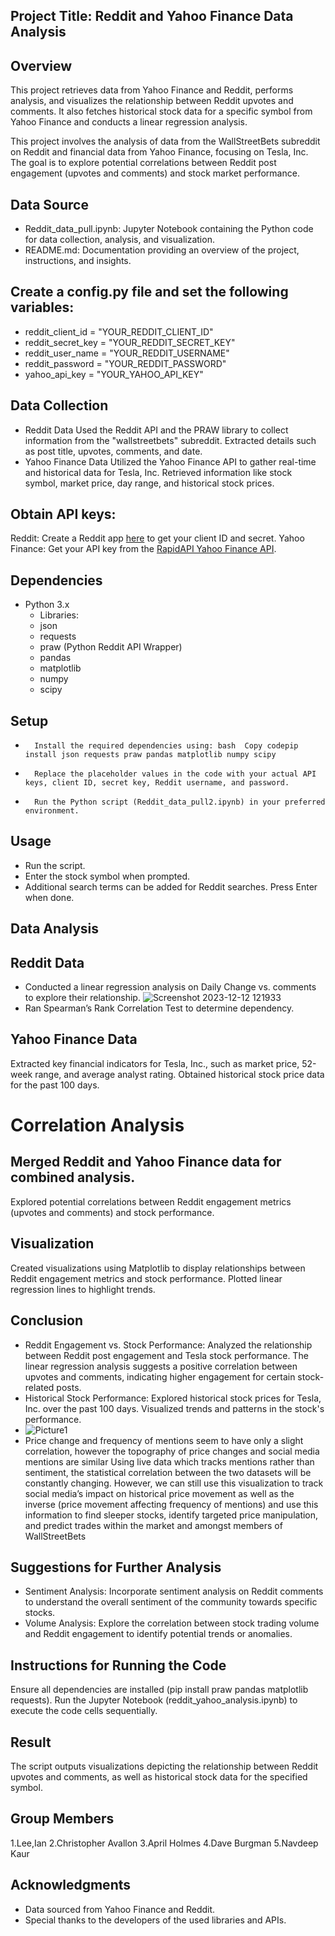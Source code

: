 ## Project Title: Reddit and Yahoo Finance Data Analysis

## Overview
This project retrieves data from Yahoo Finance and Reddit, performs analysis, and visualizes the relationship between Reddit upvotes and comments. It also fetches historical stock data for a specific symbol from Yahoo Finance and conducts a linear regression analysis.

This project involves the analysis of data from the WallStreetBets subreddit on Reddit and financial data from Yahoo Finance, focusing on Tesla, Inc. The goal is to explore potential correlations between Reddit post engagement (upvotes and comments) and stock market performance.

## Data Source

* Reddit_data_pull.ipynb: Jupyter Notebook containing the Python code for data collection, analysis, and visualization.
* README.md: Documentation providing an overview of the project, instructions, and insights.

## Create a config.py file and set the following variables:
* reddit_client_id = "YOUR_REDDIT_CLIENT_ID"
* reddit_secret_key = "YOUR_REDDIT_SECRET_KEY"
* reddit_user_name = "YOUR_REDDIT_USERNAME"
* reddit_password = "YOUR_REDDIT_PASSWORD"
* yahoo_api_key = "YOUR_YAHOO_API_KEY"

## Data Collection

* Reddit Data
Used the Reddit API and the PRAW library to collect information from the "wallstreetbets" subreddit.
Extracted details such as post title, upvotes, comments, and date.
* Yahoo Finance Data
Utilized the Yahoo Finance API to gather real-time and historical data for Tesla, Inc.
Retrieved information like stock symbol, market price, day range, and historical stock prices.

## Obtain API keys:
Reddit: Create a Reddit app [here](https://www.reddit.com/prefs/apps) to get your client ID and secret.
Yahoo Finance: Get your API key from the [RapidAPI Yahoo Finance API](https://rapidapi.com/apidojo/api/yahoo-finance1).

## Dependencies
* Python 3.x
    * Libraries:
    * json
    * requests
    * praw (Python Reddit API Wrapper)
    * pandas
    * matplotlib
    * numpy
    * scipy
      

## Setup
* 		Install the required dependencies using: bash  Copy codepip install json requests praw pandas matplotlib numpy scipy
* 		Replace the placeholder values in the code with your actual API keys, client ID, secret key, Reddit username, and password.
* 		Run the Python script (Reddit_data_pull2.ipynb) in your preferred environment.

## Usage
* Run the script.
* Enter the stock symbol when prompted.
* Additional search terms can be added for Reddit searches. Press Enter when done.


## Data Analysis

## Reddit Data
* Conducted a linear regression analysis on Daily Change vs. comments to explore their relationship.
![Screenshot 2023-12-12 121933](https://github.com/kaurn6538/Matplotlib_challenge/assets/98873779/52019cfe-1201-48a1-9a0e-372ad6fef1df)
* Ran Spearman’s Rank Correlation Test to determine dependency.


## Yahoo Finance Data
Extracted key financial indicators for Tesla, Inc., such as market price, 52-week range, and average analyst rating.
Obtained historical stock price data for the past 100 days.

# Correlation Analysis

## Merged Reddit and Yahoo Finance data for combined analysis.
Explored potential correlations between Reddit engagement metrics (upvotes and comments) and stock performance.

## Visualization

Created visualizations using Matplotlib to display relationships between Reddit engagement metrics and stock performance.
Plotted linear regression lines to highlight trends.

## Conclusion

* Reddit Engagement vs. Stock Performance: Analyzed the relationship between Reddit post engagement and Tesla stock performance. The linear regression analysis suggests a positive correlation between upvotes and comments, indicating higher engagement for certain stock-related posts.
* Historical Stock Performance: Explored historical stock prices for Tesla, Inc. over the past 100 days. Visualized trends and patterns in the stock's performance.
* ![Picture1](https://github.com/AprilHolmes7825/Project_1/assets/98873779/8671985b-378b-4b30-97e8-642ba0465f7e)
* Price change and frequency of mentions seem to have only a slight correlation, however the topography of price changes and social media mentions are similar
 Using live data which tracks mentions rather than sentiment, the statistical correlation between the two datasets will be constantly changing. However, we can still use this visualization to track social media’s impact on historical price movement as well as the inverse (price movement affecting frequency of mentions) and use this information to find sleeper stocks, identify targeted price manipulation, and predict trades within the market and amongst members of WallStreetBets


## Suggestions for Further Analysis

* Sentiment Analysis: Incorporate sentiment analysis on Reddit comments to understand the overall sentiment of the community towards specific stocks.
* Volume Analysis: Explore the correlation between stock trading volume and Reddit engagement to identify potential trends or anomalies.

## Instructions for Running the Code

Ensure all dependencies are installed (pip install praw pandas matplotlib requests).
Run the Jupyter Notebook (reddit_yahoo_analysis.ipynb) to execute the code cells sequentially.

## Result
The script outputs visualizations depicting the relationship between Reddit upvotes and comments, as well as historical stock data for the specified symbol.

## Group Members
1.Lee,Ian
2.Christopher Avallon
3.April Holmes
4.Dave Burgman
5.Navdeep Kaur
## Acknowledgments
* Data sourced from Yahoo Finance and Reddit.
* Special thanks to the developers of the used libraries and APIs.

